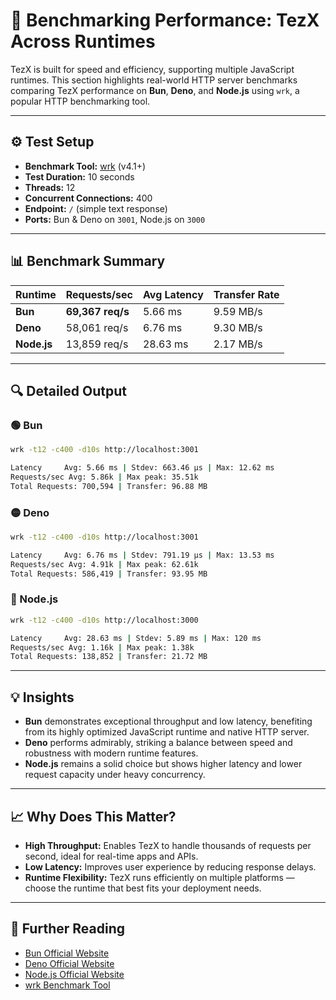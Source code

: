# 🚀 Benchmarking Performance: TezX Across Runtimes

TezX is built for speed and efficiency, supporting multiple JavaScript runtimes. This section highlights real-world HTTP server benchmarks comparing TezX performance on **Bun**, **Deno**, and **Node.js** using `wrk`, a popular HTTP benchmarking tool.

---

## ⚙️ Test Setup

* **Benchmark Tool:** [wrk](https://github.com/wg/wrk) (v4.1+)
* **Test Duration:** 10 seconds
* **Threads:** 12
* **Concurrent Connections:** 400
* **Endpoint:** `/` (simple text response)
* **Ports:** Bun & Deno on `3001`, Node.js on `3000`

---

## 📊 Benchmark Summary

| Runtime     | Requests/sec     | Avg Latency | Transfer Rate |
| ----------- | ---------------- | ----------- | ------------- |
| **Bun**     | **69,367 req/s** | 5.66 ms     | 9.59 MB/s     |
| **Deno**    | 58,061 req/s     | 6.76 ms     | 9.30 MB/s     |
| **Node.js** | 13,859 req/s     | 28.63 ms    | 2.17 MB/s     |

---

## 🔍 Detailed Output

### 🟢 Bun

```bash
wrk -t12 -c400 -d10s http://localhost:3001

Latency     Avg: 5.66 ms | Stdev: 663.46 µs | Max: 12.62 ms
Requests/sec Avg: 5.86k | Max peak: 35.51k
Total Requests: 700,594 | Transfer: 96.88 MB
```

### 🟡 Deno

```bash
wrk -t12 -c400 -d10s http://localhost:3001

Latency     Avg: 6.76 ms | Stdev: 791.19 µs | Max: 13.53 ms
Requests/sec Avg: 4.91k | Max peak: 62.61k
Total Requests: 586,419 | Transfer: 93.95 MB
```

### 🔴 Node.js

```bash
wrk -t12 -c400 -d10s http://localhost:3000

Latency     Avg: 28.63 ms | Stdev: 5.89 ms | Max: 120 ms
Requests/sec Avg: 1.16k | Max peak: 1.38k
Total Requests: 138,852 | Transfer: 21.72 MB
```

---

## 💡 Insights

* **Bun** demonstrates exceptional throughput and low latency, benefiting from its highly optimized JavaScript runtime and native HTTP server.
* **Deno** performs admirably, striking a balance between speed and robustness with modern runtime features.
* **Node.js** remains a solid choice but shows higher latency and lower request capacity under heavy concurrency.

---

## 📈 Why Does This Matter?

* **High Throughput:** Enables TezX to handle thousands of requests per second, ideal for real-time apps and APIs.
* **Low Latency:** Improves user experience by reducing response delays.
* **Runtime Flexibility:** TezX runs efficiently on multiple platforms — choose the runtime that best fits your deployment needs.

---

## 🔗 Further Reading

* [Bun Official Website](https://bun.sh)
* [Deno Official Website](https://deno.land)
* [Node.js Official Website](https://nodejs.org)
* [wrk Benchmark Tool](https://github.com/wg/wrk)
